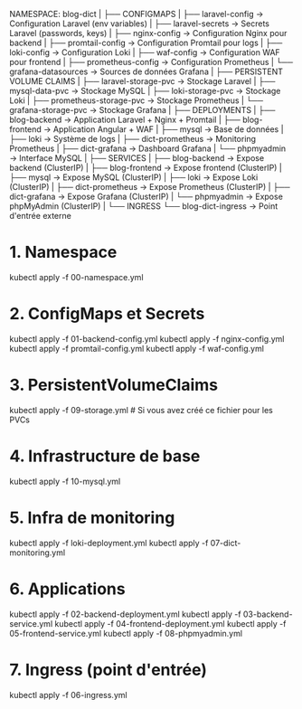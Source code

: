 NAMESPACE: blog-dict
|
├── CONFIGMAPS
|   ├── laravel-config      → Configuration Laravel (env variables)
|   ├── laravel-secrets     → Secrets Laravel (passwords, keys)
|   ├── nginx-config        → Configuration Nginx pour backend
|   ├── promtail-config     → Configuration Promtail pour logs
|   ├── loki-config         → Configuration Loki
|   ├── waf-config          → Configuration WAF pour frontend
|   ├── prometheus-config   → Configuration Prometheus
|   └── grafana-datasources → Sources de données Grafana
|
├── PERSISTENT VOLUME CLAIMS
|   ├── laravel-storage-pvc → Stockage Laravel
|   ├── mysql-data-pvc      → Stockage MySQL
|   ├── loki-storage-pvc    → Stockage Loki
|   ├── prometheus-storage-pvc → Stockage Prometheus
|   └── grafana-storage-pvc → Stockage Grafana
|
├── DEPLOYMENTS
|   ├── blog-backend        → Application Laravel + Nginx + Promtail
|   ├── blog-frontend       → Application Angular + WAF
|   ├── mysql               → Base de données
|   ├── loki                → Système de logs
|   ├── dict-prometheus     → Monitoring Prometheus
|   ├── dict-grafana        → Dashboard Grafana
|   └── phpmyadmin          → Interface MySQL
|
├── SERVICES
|   ├── blog-backend        → Expose backend (ClusterIP)
|   ├── blog-frontend       → Expose frontend (ClusterIP)
|   ├── mysql               → Expose MySQL (ClusterIP)
|   ├── loki                → Expose Loki (ClusterIP)
|   ├── dict-prometheus     → Expose Prometheus (ClusterIP)
|   ├── dict-grafana        → Expose Grafana (ClusterIP)
|   └── phpmyadmin          → Expose phpMyAdmin (ClusterIP)
|
└── INGRESS
    └── blog-dict-ingress   → Point d'entrée externe


# 1. Namespace
kubectl apply -f 00-namespace.yml

# 2. ConfigMaps et Secrets
kubectl apply -f 01-backend-config.yml
kubectl apply -f nginx-config.yml
kubectl apply -f promtail-config.yml
kubectl apply -f waf-config.yml

# 3. PersistentVolumeClaims
kubectl apply -f 09-storage.yml  # Si vous avez créé ce fichier pour les PVCs

# 4. Infrastructure de base
kubectl apply -f 10-mysql.yml

# 5. Infra de monitoring
kubectl apply -f loki-deployment.yml
kubectl apply -f 07-dict-monitoring.yml

# 6. Applications
kubectl apply -f 02-backend-deployment.yml
kubectl apply -f 03-backend-service.yml
kubectl apply -f 04-frontend-deployment.yml
kubectl apply -f 05-frontend-service.yml
kubectl apply -f 08-phpmyadmin.yml

# 7. Ingress (point d'entrée)
kubectl apply -f 06-ingress.yml
